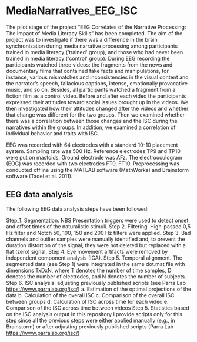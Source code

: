 # MediaNarratives_EEG_ISC

The pilot stage of the project “EEG Correlates of the Narrative Processing: The Impact of Media Literacy Skills” has been completed. The aim of the project was to investigate if there was a difference in the brain synchronization during media narrative processing among participants trained in media literacy (‘trained' group), and those who had never been trained in media literacy ('control' group). 
During EEG recording the participants watched three videos: the fragments from the news and documentary films that contained fake facts and manipulations, for instance, various mismatches and inconsistencies in the visual content and the narrator’s speech, fallacious captions, intense, emotionally provocative music, and so on. Besides, all participants watched a fragment from a fiction film as a control video. Before and after each video the participants expressed their attitudes toward social issues brought up in the videos. We then investigated how their attitudes changed after the videos and whether that change was different for the two groups. Then we examined whether there was a correlation between those changes and the ISC during the narratives within the groups. In addition, we examined a correlation of individual behavior and traits with ISC.

EEG was recorded with 64 electrodes with a standard 10-10 placement system. Sampling rate was 500 Hz. Reference electrodes TP9 and TP10 were put on mastoids. Ground electrode was AFz. The electrooculogram (EOG) was recorded with two electrodes FT9, FT10. 
Preprocessing was conducted offline using the MATLAB software (MathWorks) and Brainstorm software (Tadel et al. 2011).

## EEG data analysis
The following EEG data analysis steps have been followed:

Step_1. Segmentation. NBS Presentation triggers were used to detect onset and offset times of the naturalistic stimuli.
Step 2. Filtering. High-passed 0,5 Hz filter and Notch 50, 100, 150 and 200 Hz filters were applied. 
Step 3. Bad channels and outlier samples were manually identified and, to prevent the duration distortion of the signal, they were not deleted but replaced with a flat (zero) signal. 
Step 4. Eye movement artifacts were removed by independent component analysis (ICA).
Step 5. Temporal alignment. The segmented data (see Step 1) were integrated in the same dot.mat file with dimensions TxDxN, where T denotes the number of time samples, D denotes the number of electrodes, and N denotes the number of subjects. 
Step 6. ISC analysis: adjusting previously published scripts (see Parra Lab https://www.parralab.org/isc/)
a. Estimation of the optimal projections of the data
b. Calculation of the overall ISC 
c. Comparison of the overall ISC between groups
d. Calculation of ISC across time for each video
e. Comparison of the ISC across time between videos
Step 5. Statistics based on the ISC analysis output 
In this repository I provide scripts only for this step since all the previous steps were either applied manually (e.g., in Brainstorm) or after adjusting previously published scripts (Parra Lab https://www.parralab.org/isc/) 
